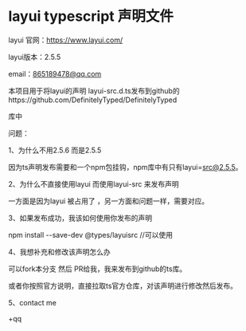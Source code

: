 # layui typescript 声明文件
layui 官网：https://www.layui.com/

layui版本：2.5.5

email：865189478@qq.com

本项目用于将layui的声明 layui-src.d.ts发布到github的https://github.com/DefinitelyTyped/DefinitelyTyped

库中



问题：

1、为什么不用2.5.6 而是2.5.5

因为ts声明发布需要和一个npm包挂钩，npm库中有只有layui=src@2.5.5。

2、为什么不直接使用layui 而使用layui-src 来发布声明

一方面是因为layui 被占用了 ，另一方面和问题一样，需要对应。 

3、如果发布成功，我该如何使用你发布的声明

 npm install --save-dev @types/layuisrc        //可以使用

4、我想补充和修改该声明怎么办

 可以fork本分支 然后 PR给我，我来发布到github的ts库。

或者你按照官方说明，直接拉取ts官方仓库，对该声明进行修改然后发布。

5、contact me

  +qq